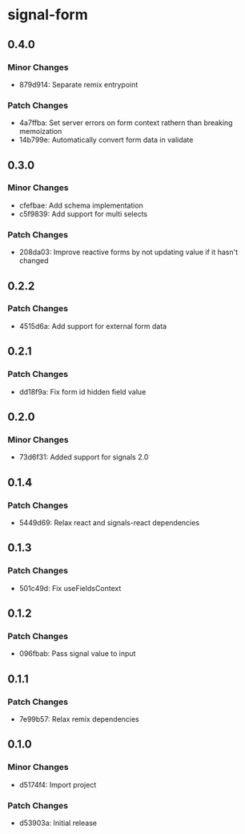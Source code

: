 # signal-form

## 0.4.0

### Minor Changes

- 879d914: Separate remix entrypoint

### Patch Changes

- 4a7ffba: Set server errors on form context rathern than breaking memoization
- 14b799e: Automatically convert form data in validate

## 0.3.0

### Minor Changes

- cfefbae: Add schema implementation
- c5f9839: Add support for multi selects

### Patch Changes

- 208da03: Improve reactive forms by not updating value if it hasn't changed

## 0.2.2

### Patch Changes

- 4515d6a: Add support for external form data

## 0.2.1

### Patch Changes

- dd18f9a: Fix form id hidden field value

## 0.2.0

### Minor Changes

- 73d6f31: Added support for signals 2.0

## 0.1.4

### Patch Changes

- 5449d69: Relax react and signals-react dependencies

## 0.1.3

### Patch Changes

- 501c49d: Fix useFieldsContext

## 0.1.2

### Patch Changes

- 096fbab: Pass signal value to input

## 0.1.1

### Patch Changes

- 7e99b57: Relax remix dependencies

## 0.1.0

### Minor Changes

- d5174f4: Import project

### Patch Changes

- d53903a: Initial release
